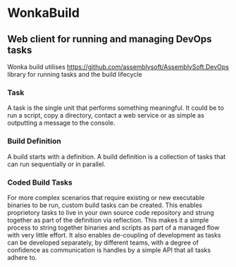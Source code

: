 # WonkaBuild

## Web client for running and managing DevOps tasks

Wonka build utilises https://github.com/assemblysoft/AssemblySoft.DevOps library for running tasks and the build lifecycle

### Task
A task is the single unit that performs something meaningful. It could be to run a script, copy a directory, contact a web service or as simple as outputting a message to the console.

### Build Definition
A build starts with a definition. A build definition is a collection of tasks that can run sequentially or in parallel.

### Coded Build Tasks
For more complex scenarios that require existing or new executable binaries to be run, custom build tasks can be created.
This enables proprietory tasks to live in your own source code repository and strung together as part of the definition via reflection. This makes it a simple process to string together binaries and scripts as part of a managed flow with very little effort. It also enables de-coupling of development as tasks can be developed separately, by different teams, with a degree of confidence as communication is handles by a simple API that all tasks adhere to.


